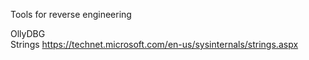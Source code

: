 Tools for reverse engineering

OllyDBG<br/>
Strings https://technet.microsoft.com/en-us/sysinternals/strings.aspx
